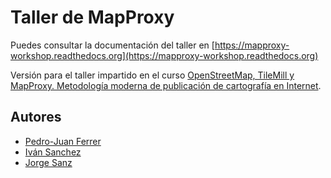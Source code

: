 Taller de MapProxy
=======================

Puedes consultar la documentación del taller en [https://mapproxy-workshop.readthedocs.org](https://mapproxy-workshop.readthedocs.org)

Versión para el taller impartido en el curso [OpenStreetMap, TileMill y MapProxy. Metodología moderna de publicación de cartografía en Internet](https://www.cfp.upv.es/formacion-permanente/cursos/openstreetmap--tilemill-y-mapproxy--metodologia-moderna-de-publicacion-de-cartografia-en-la-web_idiomaes-menuupvtrue-cid35699.html).

Autores
--------------

- [Pedro-Juan Ferrer](http://twitter.com/vehrka)
- [Iván Sanchez](http://twitter.com/realivansanchez)
- [Jorge Sanz](http://twitter.com/xurxosanz)
